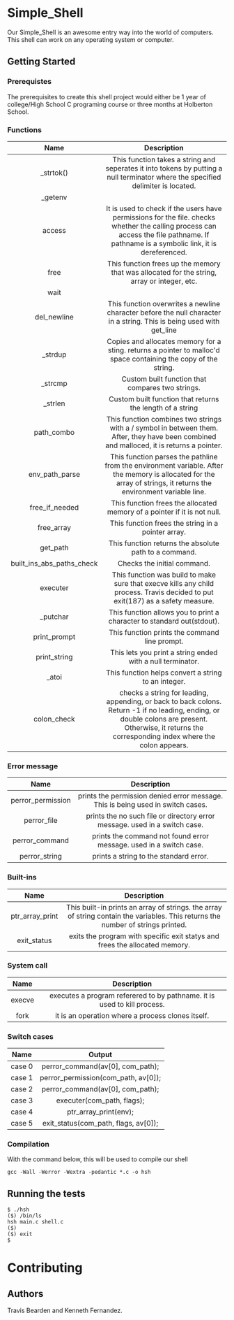 # Simple_Shell

Our Simple_Shell is an awesome entry way into the world of computers. This shell can work on any operating system or computer.

## Getting Started

### Prerequistes

The prerequisites to create this shell project would either be 1 year of college/High School C programing course or three months at Holberton School.

### Functions

| Name | Description |
|:-----:|:------:|
| _strtok() | This function takes a string and seperates it into tokens by putting a null terminator where the specified delimiter is located. |
| _getenv | |
| access | It is used to check if the users have permissions for the file. checks whether the calling process can access the file pathname. If pathname is a symbolic link, it is dereferenced. |
| free | This function frees up the memory that was allocated for the string, array or integer, etc. |
| wait | |
| del_newline | This function overwrites a newline character before the null character in a string. This is being used with get_line |
| _strdup | Copies and allocates memory for a sting. returns a pointer to malloc'd space containing the copy of the string. |
| _strcmp | Custom built function that compares two strings. |
| _strlen | Custom built function that returns the length of a string |
| path_combo | This function combines two strings with a / symbol in between them. After, they have been combined and malloced, it is returns a pointer.|
| env_path_parse | This function parses the pathline from the environment variable. After the memory is allocated for the array of strings, it returns the environment variable line. |
| free_if_needed | This function frees the allocated memory of a pointer if it is not null. |
| free_array | This function frees the string in a pointer array. |
| get_path |  This function returns the absolute path to a command. |
| built_ins_abs_paths_check | Checks the initial command. |
| executer | This function was build to make sure that execve kills any child process. Travis decided to put exit(187) as a safety measure. |
| _putchar | This function allows you to print a character to standard out(stdout). |
| print_prompt | This function prints the command line prompt. |
| print_string | This lets you print a string ended with a null terminator. |
| _atoi | This function helps convert a string to an integer. |
| colon_check | checks a string for leading, appending, or back to back colons. Return -1 if no leading, ending, or double colons are present. Otherwise, it returns the corresponding index where the colon appears. |


### Error message

| Name | Description |
|:----:|:------:|
| perror_permission | prints the permission denied error message. This is being used in switch cases.|
| perror_file | prints the no such file or directory error message. used in a switch case. |
| perror_command | prints the command not found error message. used in a switch case. |
| perror_string | prints a string to the standard error. |


### Built-ins

| Name | Description |
|:-----:|:------:|
| ptr_array_print | This built-in prints an array of strings. the array of string contain the variables. This returns the number of strings printed. |
| exit_status | exits the program with specific exit statys and frees the allocated memory. |

### System call

| Name | Description |
|:-----:|:------:|
| execve | executes a program referered to by pathname. it is used to kill process. |
| fork | it is an operation where a process clones itself. |


### Switch cases

|Name | Output|
|:-----:|:------:|
| case 0 | perror_command(av[0], com_path); |
| case 1 | perror_permission(com_path, av[0]); |
| case 2 | perror_command(av[0], com_path); |
| case 3 | executer(com_path, flags); |
| case 4 | ptr_array_print(env); |
| case 5 | exit_status(com_path, flags, av[0]); |

### Compilation

With the command below, this will be used to compile our shell

```
gcc -Wall -Werror -Wextra -pedantic *.c -o hsh
```

## Running the tests


```
$ ./hsh
($) /bin/ls
hsh main.c shell.c
($)
($) exit
$
```
# Contributing

## Authors
Travis Bearden and Kenneth Fernandez.